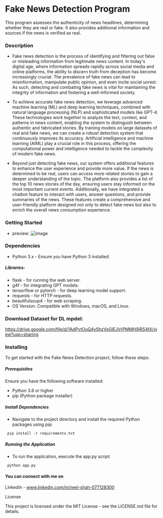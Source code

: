 # Fake News Detection Program

This program assesses the authenticity of news headlines, determining whether they are real or fake. It also provides additional information and sources if the news is verified as real.

### Description

* Fake news detection is the process of identifying and filtering out false or misleading information from legitimate news content. In today's digital age, where information spreads rapidly across social media and online platforms, the ability to discern truth from deception has become increasingly crucial. The prevalence of fake news can lead to misinformation, manipulate public opinion, and even incite social unrest. As such, detecting and combating fake news is vital for maintaining the integrity of information and fostering a well-informed society.

* To achieve accurate fake news detection, we leverage advanced machine learning (ML) and deep learning techniques, combined with natural language processing (NLP) and sophisticated models like GPT-4. These technologies work together to analyze the text, context, and patterns in news content, enabling the system to distinguish between authentic and fabricated stories. By training models on large datasets of real and fake news, we can create a robust detection system that continuously improves its accuracy. Artificial intelligence and machine learning (AIML) play a crucial role in this process, offering the computational power and intelligence needed to tackle the complexity of modern fake news.

* Beyond just detecting fake news, our system offers additional features to enhance the user experience and provide more value. If the news is determined to be real, users can access more related stories to gain a deeper understanding of the topic. The platform also provides a list of the top 10 news stories of the day, ensuring users stay informed on the most important current events. Additionally, we have integrated a chatbot feature to interact with users, answer questions, and provide summaries of the news. These features create a comprehensive and user-friendly platform designed not only to detect fake news but also to enrich the overall news consumption experience.

### Getting Started
* preview:
  ![image](https://github.com/user-attachments/assets/3bee9242-2288-48bf-86ee-de147db1f357)



### Dependencies
* Python 3.x - Ensure you have Python 3 installed.
##### Libraries:
* flask - for running the web server.
* g4f - for integrating GPT models.
* tensorflow or pytorch - for deep learning model support.
* requests - for HTTP requests.
* beautifulsoup4 - for web scraping.
* OS Version: Compatible with Windows, macOS, and Linux.

### Download Dataset for DL mpdel:
https://drive.google.com/file/d/1AdPvtOuQ4yShzVsGlEJVrPMMH9iRS4tX/view?usp=sharing
### Installing
To get started with the Fake News Detection project, follow these steps:

##### Prerequisites
Ensure you have the following software installed:

* Python 3.8 or higher
* pip (Python package installer)

##### Install Dependencies
* Navigate to the project directory and install the required Python packages using pip:

<code> pip install -r requirements.txt</code>

##### Running the Application
* To run the application, execute the app.py script:

<code> python app.py</code>


#### You can connect with  me on 
LinkedIn - www.linkedin.com/in/neel-shah-077128300

License

This project is licensed under the MIT License - see the LICENSE.md file for details.
